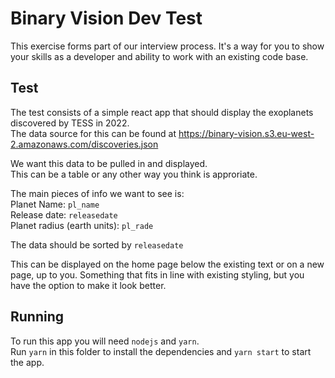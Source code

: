 # Binary Vision Dev Test

This exercise forms part of our interview process. It's a way for you to show
your skills as a developer and ability to work with an existing code base.

## Test

The test consists of a simple react app that should display the exoplanets
discovered by TESS in 2022.  
The data source for this can be found at https://binary-vision.s3.eu-west-2.amazonaws.com/discoveries.json

We want this data to be pulled in and displayed.  
This can be a table or any other way you think is approriate.

The main pieces of info we want to see is:  
Planet Name: `pl_name`  
Release date: `releasedate`  
Planet radius (earth units): `pl_rade`

The data should be sorted by `releasedate`

This can be displayed on the home page below the existing text or on a new page,
up to you. Something that fits in line with existing styling, but you have the option
to make it look better.

## Running

To run this app you will need `nodejs` and `yarn`.  
Run `yarn` in this folder to install the dependencies and `yarn start` to start the app.
